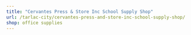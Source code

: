 ```yaml
---
title: "Cervantes Press & Store Inc School Supply Shop"
url: /tarlac-city/cervantes-press-and-store-inc-school-supply-shop/
shop: office supplies
---
```

